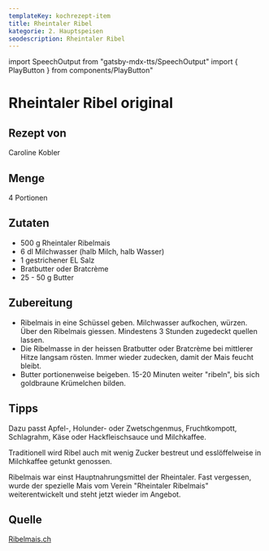 ```yaml
---
templateKey: kochrezept-item
title: Rheintaler Ribel
kategorie: 2. Hauptspeisen
seodescription: Rheintaler Ribel
---
```

import SpeechOutput from "gatsby-mdx-tts/SpeechOutput"
import { PlayButton } from components/PlayButton"

<SpeechOutput id="kochrezept-caroline-kobler-rheintaler-ribel" customPlayButton={PlayButton}>

# Rheintaler Ribel original

## Rezept von

Caroline Kobler

## Menge

4 Portionen

## Zutaten
- 500 g Rheintaler Ribelmais
- 6 dl Milchwasser (halb Milch, halb Wasser)
- 1 gestrichener EL Salz
- Bratbutter oder Bratcrème
- 25 - 50 g Butter

## Zubereitung

- Ribelmais in eine Schüssel geben. Milchwasser aufkochen, würzen. Über den Ribelmais giessen. Mindestens 3 Stunden zugedeckt quellen lassen.
- Die Ribelmasse in der heissen Bratbutter oder Bratcrème bei mittlerer Hitze langsam rösten. Immer wieder zudecken, damit der Mais feucht bleibt.
- Butter portionenweise beigeben. 15-20 Minuten weiter "ribeln", bis sich goldbraune Krümelchen bilden.


## Tipps

Dazu passt Apfel-, Holunder- oder Zwetschgenmus, Fruchtkompott, Schlagrahm, Käse oder Hackfleischsauce und Milchkaffee.

Traditionell wird Ribel auch mit wenig Zucker bestreut und esslöffelweise in Milchkaffee getunkt genossen.

Ribelmais war einst Hauptnahrungsmittel der Rheintaler. Fast vergessen, wurde der spezielle Mais vom Verein "Rheintaler Ribelmais" weiterentwickelt und steht jetzt wieder im Angebot.


## Quelle
[Ribelmais.ch](https://ribelmais.ch/rezept/original-rheintaler-ribelmais-3/)


</SpeechOutput>